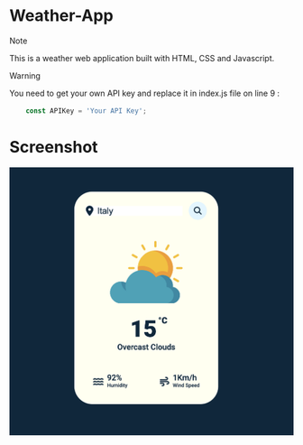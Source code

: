 # Weather-App

> [!NOTE]
> This is a weather web application built with HTML, CSS and Javascript.



> [!WARNING]
> You need to get your own API key and replace it in index.js file on line 9 :




```javascript
    const APIKey = 'Your API Key';
```
# Screenshot

![Screenshot](scrn.png)
